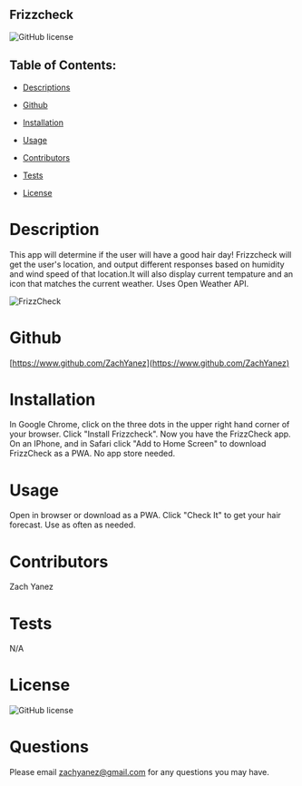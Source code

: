 ## Frizzcheck

![GitHub license](https://img.shields.io/badge/license-MIT-blue.svg)

## Table of Contents:

  * [Descriptions](#Description)

  * [Github](#Github)

  * [Installation](#Installation) 

  * [Usage](#Usage)

  * [Contributors](#Contributors)

  * [Tests](#Tests)

  * [License](#License)

  
# Description
This app will determine if the user  will have a good hair day! Frizzcheck will get the user's location, and output different responses based on humidity and wind speed of that location.It will also display current tempature and an icon that matches the current weather. Uses Open Weather API.  


![FrizzCheck](https://user-images.githubusercontent.com/67520932/106064041-ce87ef80-60be-11eb-898b-f8da35a4bf48.png)



# Github
[https://www.github.com/ZachYanez](https://www.github.com/ZachYanez)

# Installation
In Google Chrome, click on the three dots in the upper right hand corner of your browser. Click "Install Frizzcheck". Now you have the FrizzCheck app. On an IPhone, and in Safari click "Add to Home Screen" to  download FrizzCheck as a PWA. No app store needed. 

# Usage
Open in browser or download as a PWA. Click "Check It" to get your hair forecast. Use as often as needed. 

# Contributors
Zach Yanez

# Tests
N/A

# License
![GitHub license](https://img.shields.io/badge/license-MIT-blue.svg)


# Questions
Please email zachyanez@gmail.com for any questions you may have.
